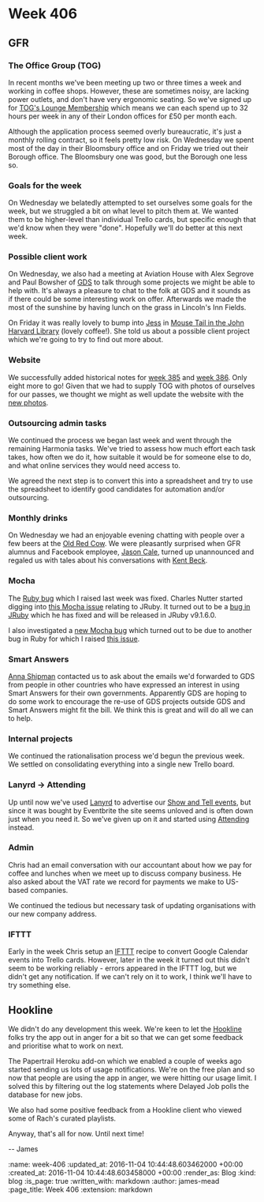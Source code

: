 Week 406
========

## GFR

### The Office Group (TOG)

In recent months we've been meeting up two or three times a week and working in coffee shops. However, these are sometimes noisy, are lacking power outlets, and don't have very ergonomic seating. So we've signed up for [TOG's Lounge Membership][tog-lounge-membership] which means we can each spend up to 32 hours per week in any of their London offices for £50 per month each.

Although the application process seemed overly bureaucratic, it's just a monthly rolling contract, so it feels pretty low risk. On Wednesday we spent most of the day in their Bloomsbury office and on Friday we tried out their Borough office. The Bloomsbury one was good, but the Borough one less so.

### Goals for the week

On Wednesday we belatedly attempted to set ourselves some goals for the week, but we struggled a bit on what level to pitch them at. We wanted them to be higher-level than individual Trello cards, but specific enough that we'd know when they were "done". Hopefully we'll do better at this next week.

### Possible client work

On Wednesday, we also had a meeting at Aviation House with Alex Segrove and Paul Bowsher of [GDS][] to talk through some projects we might be able to help with. It's always a pleasure to chat to the folk at GDS and it sounds as if there could be some interesting work on offer. Afterwards we made the most of the sunshine by having lunch on the grass in Lincoln's Inn Fields.

On Friday it was really lovely to bump into [Jess][] in [Mouse Tail in the John Harvard Library][mouse-tail] (lovely coffee!). She told us about a possible client project which we're going to try to find out more about.

### Website

We successfully added historical notes for [week 385][week-385-notes] and [week 386][week-386-notes]. Only eight more to go! Given that we had to supply TOG with photos of ourselves for our passes, we thought we might as well update the website with the [new photos][gfr-people].

### Outsourcing admin tasks

We continued the process we began last week and went through the remaining Harmonia tasks. We've tried to assess how much effort each task takes, how often we do it, how suitable it would be for someone else to do, and what online services they would need access to.

We agreed the next step is to convert this into a spreadsheet and try to use the spreadsheet to identify good candidates for automation and/or outsourcing.

### Monthly drinks

On Wednesday we had an enjoyable evening chatting with people over a few beers at the [Old Red Cow][]. We were pleasantly surprised when GFR alumnus and Facebook employee, [Jason Cale][], turned up unannounced and regaled us with tales about his conversations with [Kent Beck][].

### Mocha

The [Ruby bug][ruby-issue-12832] which I raised last week was fixed. Charles Nutter started digging into [this Mocha issue][mocha-issue-274] relating to JRuby. It turned out to be a [bug in JRuby][jruby-issue-4250] which he has fixed and will be released in JRuby v9.1.6.0.

I also investigated a [new Mocha bug][mocha-issue-276] which turned out to be due to another bug in Ruby for which I raised [this issue][ruby-issue-12876].

### Smart Answers

[Anna Shipman][] contacted us to ask about the emails we'd forwarded to GDS from people in other countries who have expressed an interest in using Smart Answers for their own governments. Apparently GDS are hoping to do some work to encourage the re-use of GDS projects outside GDS and Smart Answers might fit the bill. We think this is great and will do all we can to help.

### Internal projects

We continued the rationalisation process we'd begun the previous week. We settled on consolidating everything into a single new Trello board.

### Lanyrd -> Attending

Up until now we've used [Lanyrd][] to advertise our [Show and Tell events][show-and-tell-events], but since it was bought by Eventbrite the site seems unloved and is often down just when you need it. So we've given up on it and started using [Attending][] instead.

### Admin

Chris had an email conversation with our accountant about how we pay for coffee and lunches when we meet up to discuss company business. He also asked about the VAT rate we record for payments we make to US-based companies.

We continued the tedious but necessary task of updating organisations with our new company address.

### IFTTT

Early in the week Chris setup an [IFTTT][] recipe to convert Google Calendar events into Trello cards. However, later in the week it turned out this didn't seem to be working reliably - errors appeared in the IFTTT log, but we didn't get any notification. If we can't rely on it to work, I think we'll have to try something else.

## Hookline

We didn't do any development this week. We're keen to let the [Hookline][] folks try the app out in anger for a bit so that we can get some feedback and prioritise what to work on next.

The Papertrail Heroku add-on which we enabled a couple of weeks ago started sending us lots of usage notifications. We're on the free plan and so now that people are using the app in anger, we were hitting our usage limit. I solved this by filtering out the log statements where Delayed Job polls the database for new jobs.

We also had some positive feedback from a Hookline client who viewed some of Rach's curated playlists.

Anyway, that's all for now. Until next time!

-- James

[tog-lounge-membership]: http://www.theofficegroup.co.uk/lounge-space/
[IFTTT]: https://ifttt.com/
[gfr-people]: /#people
[week-385-notes]: /week-385
[week-386-notes]: /week-386
[GDS]: https://gds.blog.gov.uk/
[Old Red Cow]: http://theoldredcow.com/
[Jason Cale]: /alumni#jason-cale
[Kent Beck]: https://www.facebook.com/kentlbeck
[ruby-issue-12832]: https://bugs.ruby-lang.org/issues/12832
[mocha-issue-274]: https://github.com/freerange/mocha/issues/274
[jruby-issue-4250]: https://github.com/jruby/jruby/pull/4250
[mocha-issue-276]: https://github.com/freerange/mocha/issues/276
[ruby-issue-12876]: https://bugs.ruby-lang.org/issues/12876
[Anna Shipman]: http://www.annashipman.co.uk/
[Lanyrd]: http://lanyrd.com/
[show-and-tell-events]: /show-and-tell-events
[Attending]: https://attending.io
[Jess]: https://twitter.com/jesybort
[mouse-tail]: http://www.mousetailcoffee.com/
[Hookline]: http://hookline.tv/

:name: week-406
:updated_at: 2016-11-04 10:44:48.603462000 +00:00
:created_at: 2016-11-04 10:44:48.603458000 +00:00
:render_as: Blog
:kind: blog
:is_page: true
:written_with: markdown
:author: james-mead
:page_title: Week 406
:extension: markdown
